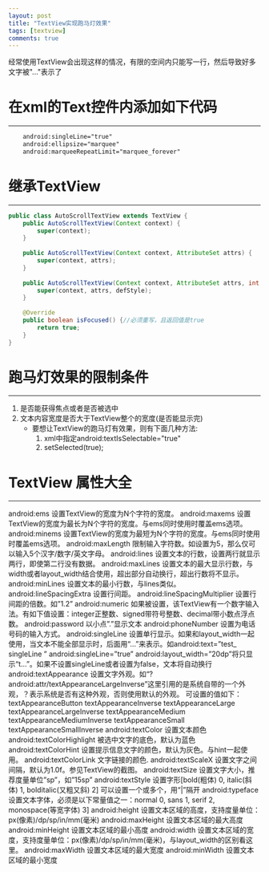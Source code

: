 ```yaml
---
layout: post
title: "TextView实现跑马灯效果"
tags: [textview]
comments: true
---
```


经常使用TextView会出现这样的情况，有限的空间内只能写一行，然后导致好多文字被"..."表示了

# 在xml的Text控件内添加如下代码
---
```xml
    android:singleLine="true"
    android:ellipsize="marquee"
    android:marqueeRepeatLimit="marquee_forever"
```

# 继承TextView
---
```java
public class AutoScrollTextView extends TextView {
    public AutoScrollTextView(Context context) {
        super(context);
    }
 
    public AutoScrollTextView(Context context, AttributeSet attrs) {
        super(context, attrs);
    }
 
    public AutoScrollTextView(Context context, AttributeSet attrs, int defStyle) {
        super(context, attrs, defStyle);
    }
 
    @Override
    public boolean isFocused() {//必须重写，且返回值是true
        return true;
    }
}
```

# 跑马灯效果的限制条件
---
1. 是否能获得焦点或者是否被选中
2. 文本内容宽度是否大于TextView整个的宽度(是否能显示完)
    * 要想让TextView的跑马灯有效果，则有下面几种方法:
        1. xml中指定android:textIsSelectable="true"
        2. setSelected(true);


# TextView 属性大全
---
android:ems 设置TextView的宽度为N个字符的宽度。
android:maxems 设置TextView的宽度为最长为N个字符的宽度。与ems同时使用时覆盖ems选项。
android:minems 设置TextView的宽度为最短为N个字符的宽度。与ems同时使用时覆盖ems选项。
android:maxLength 限制输入字符数。如设置为5，那么仅可以输入5个汉字/数字/英文字母。
android:lines 设置文本的行数，设置两行就显示两行，即使第二行没有数据。
android:maxLines 设置文本的最大显示行数，与width或者layout_width结合使用，超出部分自动换行，超出行数将不显示。
android:minLines 设置文本的最小行数，与lines类似。
android:lineSpacingExtra 设置行间距。
android:lineSpacingMultiplier 设置行间距的倍数。如”1.2” 
android:numeric 如果被设置，该TextView有一个数字输入法。有如下值设置：integer正整数、signed带符号整数、decimal带小数点浮点数。
android:password 以小点”.”显示文本 android:phoneNumber 设置为电话号码的输入方式。
android:singleLine 设置单行显示。如果和layout_width一起使用，当文本不能全部显示时，后面用“…”来表示。如android:text=”test_ singleLine ” android:singleLine=”true” android:layout_width=”20dp”将只显示“t…”。如果不设置singleLine或者设置为false，文本将自动换行
android:textAppearance 设置文字外观。如“?android:attr/textAppearanceLargeInverse”这里引用的是系统自带的一个外观，？表示系统是否有这种外观，否则使用默认的外观。
可设置的值如下：
textAppearanceButton
textAppearanceInverse
textAppearanceLarge
textAppearanceLargeInverse
textAppearanceMedium
textAppearanceMediumInverse
textAppearanceSmall
textAppearanceSmallInverse
android:textColor 设置文本颜色 
android:textColorHighlight 被选中文字的底色，默认为蓝色
android:textColorHint 设置提示信息文字的颜色，默认为灰色。与hint一起使用。
android:textColorLink 文字链接的颜色.
android:textScaleX 设置文字之间间隔，默认为1.0f。参见TextView的截图。
android:textSize 设置文字大小，推荐度量单位”sp”，如”15sp” 
android:textStyle 设置字形[bold(粗体) 0, italic(斜体) 1, bolditalic(又粗又斜) 2] 可以设置一个或多个，用“|”隔开
android:typeface 设置文本字体，必须是以下常量值之一：normal 0, sans 1, serif 2, monospace(等宽字体) 3]
android:height 设置文本区域的高度，支持度量单位：px(像素)/dp/sp/in/mm(毫米)
android:maxHeight 设置文本区域的最大高度
android:minHeight 设置文本区域的最小高度
android:width 设置文本区域的宽度，支持度量单位：px(像素)/dp/sp/in/mm(毫米)，与layout_width的区别看这里。
android:maxWidth 设置文本区域的最大宽度 
android:minWidth 设置文本区域的最小宽度
